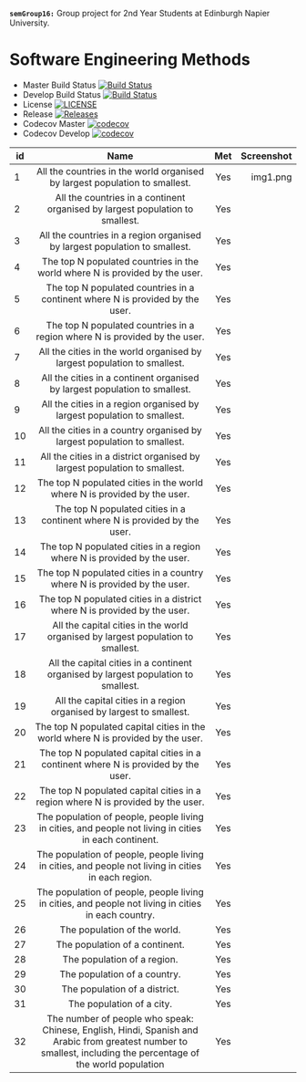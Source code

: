 **`semGroup16:`**
Group project for 2nd Year Students at Edinburgh Napier University. 
# Software Engineering Methods

- Master Build Status [![Build Status](https://travis-ci.org/LiamMBailey/semGroup16.svg?branch=master)](https://travis-ci.org/LiamMBailey/semGroup16)
- Develop Build Status [![Build Status](https://travis-ci.org/LiamMBailey/semGroup16.svg?branch=develop)](https://travis-ci.org/LiamMBailey/semGroup16)
- License [![LICENSE](https://img.shields.io/github/license/LiamMBailey/semGroup16.svg?style=flat-square)](https://github.com/LiamMBailey/semGroup16/blob/master/LICENSE)
- Release [![Releases](https://img.shields.io/github/release/LiamMBailey/semGroup16/all.svg?style=flat-square)](https://github.com/LiamMBailey/semGroup16/releases)
- Codecov Master [![codecov](https://codecov.io/gh/LiamMBailey/semGroup16/branch/master/graph/badge.svg)](https://codecov.io/gh/LiamMBailey/semGroup16)
- Codecov Develop [![codecov](https://codecov.io/gh/LiamMBailey/semGroup16/branch/develop/graph/badge.svg)](https://codecov.io/gh/LiamMBailey/semGroup16)

|id |Name|Met|Screenshot|
|---|:---:|:---:|---:|
|1|All the countries in the world organised by largest population to smallest.|Yes|img1.png|
|2|All the countries in a continent organised by largest population to smallest.|Yes||
|3|All the countries in a region organised by largest population to smallest.|Yes||
|4|The top N populated countries in the world where N is provided by the user.|Yes||
|5|The top N populated countries in a continent where N is provided by the user.|Yes||
|6|The top N populated countries in a region where N is provided by the user.|Yes||
|7|All the cities in the world organised by largest population to smallest.|Yes||
|8|All the cities in a continent organised by largest population to smallest.|Yes||
|9|All the cities in a region organised by largest population to smallest.|Yes||
|10|All the cities in a country organised by largest population to smallest.|Yes||
|11|All the cities in a district organised by largest population to smallest.|Yes||
|12|The top N populated cities in the world where N is provided by the user.|Yes||
|13|The top N populated cities in a continent where N is provided by the user.|Yes||
|14|The top N populated cities in a region where N is provided by the user.|Yes||
|15|The top N populated cities in a country where N is provided by the user.|Yes||
|16|The top N populated cities in a district where N is provided by the user.|Yes||
|17|All the capital cities in the world organised by largest population to smallest.|Yes||
|18|All the capital cities in a continent organised by largest population to smallest.|Yes||
|19|All the capital cities in a region organised by largest to smallest.|Yes||
|20|The top N populated capital cities in the world where N is provided by the user.|Yes||
|21|The top N populated capital cities in a continent where N is provided by the user.|Yes||
|22|The top N populated capital cities in a region where N is provided by the user.|Yes||
|23|The population of people, people living in cities, and people not living in cities in each continent.|Yes||
|24|The population of people, people living in cities, and people not living in cities in each region.|Yes||
|25|The population of people, people living in cities, and people not living in cities in each country.|Yes||
|26|The population of the world.|Yes||
|27|The population of a continent.|Yes||
|28|The population of a region.|Yes||
|29|The population of a country.|Yes||
|30|The population of a district.|Yes||
|31|The population of a city.|Yes||
|32|The number of people who speak: Chinese, English, Hindi, Spanish and Arabic from greatest number to smallest, including the percentage of the world population|Yes||
